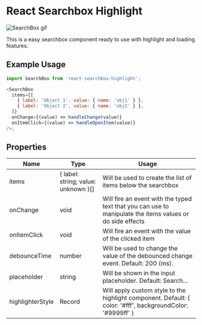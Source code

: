 <h1>React Searchbox Highlight</h1>

![SearchBox gif](https://i.imgur.com/MQJXzv5.gif)

This is a easy searchbox component ready to use with highlight and loading features.

<h2>Example Usage</h2>

```js
import SearchBox from 'react-searchbox-highlight';

<SearchBox
  items={[
    { label: 'Object 1', value: { name: 'obj1' } },
    { label: 'Object 2', value: { name: 'obj2' } },
  ]}
  onChange={(value) => handleChange(value)}
  onItemClick={(value) => handleOpenItem(value)}
/>;
```

<h2>Properties</h2>
<table class="tg">
<thead>
  <tr>
    <th class="tg-0pky">Name</th>
    <th class="tg-0pky">Type</th>
    <th class="tg-0lax">Usage</th>
  </tr>
</thead>
<tbody>
  <tr>
    <td class="tg-0pky">items</td>
    <td class="tg-0pky">{ label: string; value: unknown }[]</td>
    <td class="tg-0lax">Will be used to create the list of items below the searchbox</td>
  </tr>
  <tr>
    <td class="tg-0pky">onChange</td>
    <td class="tg-0pky">void</td>
    <td class="tg-0lax">Will fire an event with the typed text that you can use to manipulate the items values or do side effects</td>
  </tr>
  <tr>
    <td class="tg-0pky">onItemClick</td>
    <td class="tg-0pky">void</td>
    <td class="tg-0lax">Will fire an event with the value of the clicked item</td>
  </tr>
  <tr>
    <td class="tg-0pky">debounceTime</td>
    <td class="tg-0pky">number</td>
    <td class="tg-0lax">Will be used to change the value of the debounced change event. Default: 200 (ms).</td>
  </tr>
  <tr>
    <td class="tg-0lax">placeholder</td>
    <td class="tg-0lax">string</td>
    <td class="tg-0lax">Will be shown in the input placeholder. Default: Search...</td>
  </tr>
   <tr>
    <td class="tg-0lax">highlighterStyle</td>
    <td class="tg-0lax">Record<string, unknown></td>
    <td class="tg-0lax">Will apply custom style to the highlight component. Default: { color: '#fff', backgroundColor: '#9999ff' }</td>
  </tr>
</tbody>
</table>
